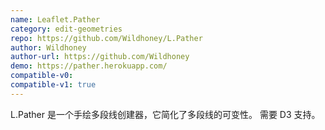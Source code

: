 ```yaml
---
name: Leaflet.Pather
category: edit-geometries
repo: https://github.com/Wildhoney/L.Pather
author: Wildhoney
author-url: https://github.com/Wildhoney
demo: https://pather.herokuapp.com/
compatible-v0:
compatible-v1: true
---
```


L.Pather 是一个手绘多段线创建器，它简化了多段线的可变性。 需要 D3 支持。
